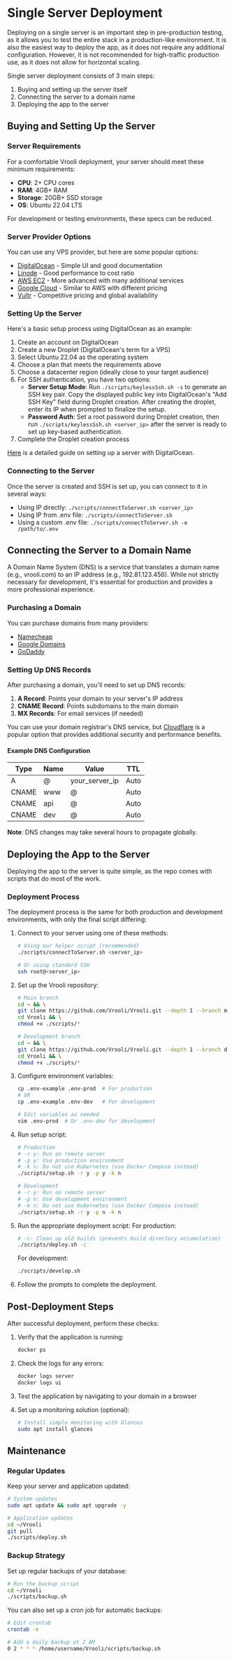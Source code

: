 # Single Server Deployment

Deploying on a single server is an important step in pre-production testing, as it allows you to test the entire stack in a production-like environment. It is also the easiest way to deploy the app, as it does not require any additional configuration. However, it is not recommended for high-traffic production use, as it does not allow for horizontal scaling.

Single server deployment consists of 3 main steps:  
1. Buying and setting up the server itself
2. Connecting the server to a domain name
3. Deploying the app to the server

## Buying and Setting Up the Server

### Server Requirements

For a comfortable Vrooli deployment, your server should meet these minimum requirements:

- **CPU**: 2+ CPU cores
- **RAM**: 4GB+ RAM
- **Storage**: 20GB+ SSD storage
- **OS**: Ubuntu 22.04 LTS

For development or testing environments, these specs can be reduced.

### Server Provider Options

You can use any VPS provider, but here are some popular options:

- [DigitalOcean](https://www.digitalocean.com/) - Simple UI and good documentation
- [Linode](https://www.linode.com/) - Good performance to cost ratio
- [AWS EC2](https://aws.amazon.com/ec2/) - More advanced with many additional services
- [Google Cloud](https://cloud.google.com/compute) - Similar to AWS with different pricing
- [Vultr](https://www.vultr.com/) - Competitive pricing and global availability

### Setting Up the Server

Here's a basic setup process using DigitalOcean as an example:

1. Create an account on DigitalOcean
2. Create a new Droplet (DigitalOcean's term for a VPS)
3. Select Ubuntu 22.04 as the operating system
4. Choose a plan that meets the requirements above
5. Choose a datacenter region (ideally close to your target audience)
6. For SSH authentication, you have two options:
   - **Server Setup Mode**: Run `./scripts/keylessSsh.sh -s` to generate an SSH key pair. Copy the displayed public key into DigitalOcean's "Add SSH Key" field during Droplet creation. After creating the droplet, enter its IP when prompted to finalize the setup.
   - **Password Auth**: Set a root password during Droplet creation, then run `./scripts/keylessSsh.sh <server_ip>` after the server is ready to set up key-based authentication.
7. Complete the Droplet creation process

[Here](https://www.digitalocean.com/community/tutorials/how-to-set-up-an-ubuntu-20-04-server-on-a-digitalocean-droplet) is a detailed guide on setting up a server with DigitalOcean.

### Connecting to the Server

Once the server is created and SSH is set up, you can connect to it in several ways:

- Using IP directly: `./scripts/connectToServer.sh <server_ip>`
- Using IP from .env file: `./scripts/connectToServer.sh` 
- Using a custom .env file: `./scripts/connectToServer.sh -e /path/to/.env`

## Connecting the Server to a Domain Name

A Domain Name System (DNS) is a service that translates a domain name (e.g., vrooli.com) to an IP address (e.g., 192.81.123.456). While not strictly necessary for development, it's essential for production and provides a more professional experience.

### Purchasing a Domain

You can purchase domains from many providers:

- [Namecheap](https://www.namecheap.com/)
- [Google Domains](https://domains.google/)
- [GoDaddy](https://www.godaddy.com/)

### Setting Up DNS Records

After purchasing a domain, you'll need to set up DNS records:

1. **A Record**: Points your domain to your server's IP address
2. **CNAME Record**: Points subdomains to the main domain
3. **MX Records**: For email services (if needed)

You can use your domain registrar's DNS service, but [Cloudflare](https://www.cloudflare.com/) is a popular option that provides additional security and performance benefits.

#### Example DNS Configuration

| Type | Name | Value | TTL |
|------|------|-------|-----|
| A | @ | your_server_ip | Auto |
| CNAME | www | @ | Auto |
| CNAME | api | @ | Auto |
| CNAME | dev | @ | Auto |

**Note**: DNS changes may take several hours to propagate globally.

## Deploying the App to the Server

Deploying the app to the server is quite simple, as the repo comes with scripts that do most of the work.

### Deployment Process

The deployment process is the same for both production and development environments, with only the final script differing:

1. Connect to your server using one of these methods:
   ```bash
   # Using our helper script (recommended)
   ./scripts/connectToServer.sh <server_ip>
   
   # Or using standard SSH
   ssh root@<server_ip>
   ```

2. Set up the Vrooli repository:
   ```bash
   # Main branch
   cd ~ && \
   git clone https://github.com/Vrooli/Vrooli.git --depth 1 --branch main && \
   cd Vrooli && \
   chmod +x ./scripts/*
   ```

   ```bash
   # Development branch
   cd ~ && \
   git clone https://github.com/Vrooli/Vrooli.git --depth 1 --branch dev && \
   cd Vrooli && \
   chmod +x ./scripts/*
   ```

3. Configure environment variables:
   ```bash
   cp .env-example .env-prod  # For production
   # OR
   cp .env-example .env-dev   # For development
   
   # Edit variables as needed
   vim .env-prod  # Or .env-dev for development
   ```

4. Run setup script:
   ```bash
   # Production
   # -r y: Run on remote server
   # -p y: Use production environment
   # -k n: Do not use Kubernetes (use Docker Compose instead)
   ./scripts/setup.sh -r y -p y -k n
   ```

   ```bash
   # Development
   # -r y: Run on remote server
   # -p n: Use development environment
   # -k n: Do not use Kubernetes (use Docker Compose instead)
   ./scripts/setup.sh -r y -p n -k n
   ```

5. Run the appropriate deployment script:
   For production:
   ```bash
   # -c: Clean up old builds (prevents build directory accumulation)
   ./scripts/deploy.sh -c
   ```
   
   For development:
   ```bash
   ./scripts/develop.sh
   ```

6. Follow the prompts to complete the deployment.

## Post-Deployment Steps

After successful deployment, perform these checks:

1. Verify that the application is running:
   ```bash
   docker ps
   ```

2. Check the logs for any errors:
   ```bash
   docker logs server
   docker logs ui
   ```

3. Test the application by navigating to your domain in a browser

4. Set up a monitoring solution (optional):
   ```bash
   # Install simple monitoring with Glances
   sudo apt install glances
   ```

## Maintenance

### Regular Updates

Keep your server and application updated:

```bash
# System updates
sudo apt update && sudo apt upgrade -y

# Application updates
cd ~/Vrooli
git pull
./scripts/deploy.sh
```

### Backup Strategy

Set up regular backups of your database:

```bash
# Run the backup script
cd ~/Vrooli
./scripts/backup.sh
```

You can also set up a cron job for automatic backups:

```bash
# Edit crontab
crontab -e

# Add a daily backup at 2 AM
0 2 * * * /home/username/Vrooli/scripts/backup.sh
``` 